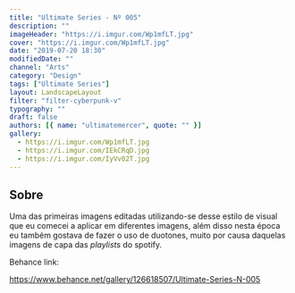 ```yaml
---
title: "Ultimate Series - Nº 005"
description: ""
imageHeader: "https://i.imgur.com/Wp1mfLT.jpg"
cover: "https://i.imgur.com/Wp1mfLT.jpg"
date: "2019-07-20 18:30"
modifiedDate: ""
channel: "Arts"
category: "Design"
tags: ["Ultimate Series"]
layout: LandscapeLayout
filter: "filter-cyberpunk-v"
typography: ""
draft: false
authors: [{ name: "ultimatemercer", quote: "" }]
gallery:
  - https://i.imgur.com/Wp1mfLT.jpg
  - https://i.imgur.com/IEkCRqD.jpg
  - https://i.imgur.com/IyVv02T.jpg
---
```


## Sobre

Uma das primeiras imagens editadas utilizando-se desse estilo de visual que eu comecei a aplicar em diferentes imagens, além disso nesta época eu também gostava de fazer o uso de duotones, muito por causa daquelas imagens de capa das _playlists_ do spotify.

Behance link:

https://www.behance.net/gallery/126618507/Ultimate-Series-N-005
